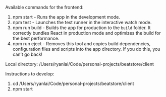 
Available commands for the frontend:

1. npm start - Runs the app in the development mode.
2. npm test - Launches the test runner in the interactive watch mode.
3. npm run build - Builds the app for production to the `build` folder. It correctly bundles React in production mode and optimizes the build for the best performance.
4. npm run eject - Removes this tool and copies build dependencies, configuration files and scripts into the app directory. If you do this, you can’t go back!

Local directory:
/Users/ryanlai/Code/personal-projects/beatstore/client

Instructions to develop:
1. cd /Users/ryanlai/Code/personal-projects/beatstore/client
2. npm start
